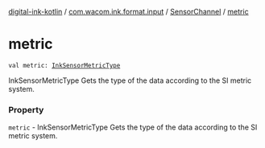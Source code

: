 [digital-ink-kotlin](../../index.md) / [com.wacom.ink.format.input](../index.md) / [SensorChannel](index.md) / [metric](./metric.md)

# metric

`val metric: `[`InkSensorMetricType`](../../com.wacom.ink.format.enums/-ink-sensor-metric-type/index.md)

InkSensorMetricType Gets the type of the data according to the SI metric system.

### Property

`metric` - InkSensorMetricType Gets the type of the data according to the SI metric system.